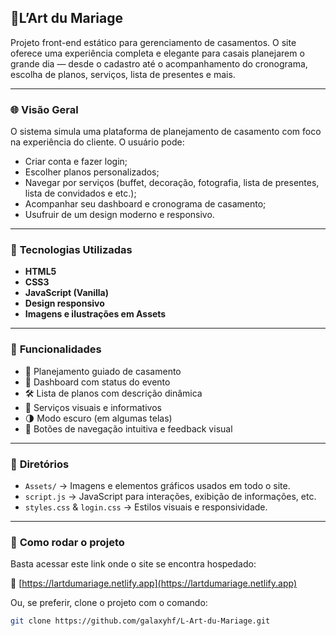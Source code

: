 ## 💍**L’Art du Mariage**

Projeto front-end estático para gerenciamento de casamentos. O site oferece uma experiência completa e elegante para casais planejarem o grande dia — desde o cadastro até o acompanhamento do cronograma, escolha de planos, serviços, lista de presentes e mais.

---

### 🌐 **Visão Geral**

O sistema simula uma plataforma de planejamento de casamento com foco na experiência do cliente. O usuário pode:

- Criar conta e fazer login;
- Escolher planos personalizados;
- Navegar por serviços (buffet, decoração, fotografia, lista de presentes, lista de convidados e etc.);
- Acompanhar seu dashboard e cronograma de casamento;
- Usufruir de um design moderno e responsivo.

---

### 🎨 **Tecnologias Utilizadas**

- **HTML5**
- **CSS3**
- **JavaScript (Vanilla)**
- **Design responsivo**
- **Imagens e ilustrações em Assets**

---

### 🧠 **Funcionalidades**

- 🎯 Planejamento guiado de casamento
- 🧾 Dashboard com status do evento
- 🛠️ Lista de planos com descrição dinâmica
- 🎁 Serviços visuais e informativos
- 🌗 Modo escuro (em algumas telas)
- 💬 Botões de navegação intuitiva e feedback visual

---

### 📂 **Diretórios**

- `Assets/` → Imagens e elementos gráficos usados em todo o site.
- `script.js` → JavaScript para interações, exibição de informações, etc.
- `styles.css` & `login.css` → Estilos visuais e responsividade.

---

### 🚀 **Como rodar o projeto**

Basta acessar este link onde o site se encontra hospedado:

🔗 [https://lartdumariage.netlify.app](https://lartdumariage.netlify.app)

Ou, se preferir, clone o projeto com o comando:

```bash
git clone https://github.com/galaxyhf/L-Art-du-Mariage.git
